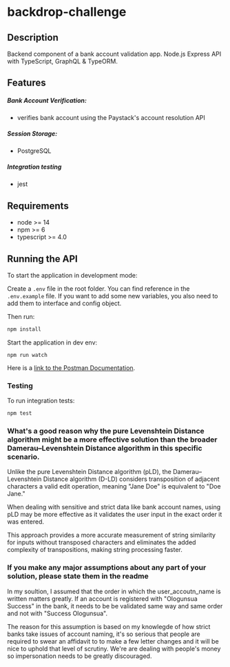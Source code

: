# backdrop-challenge


## Description
Backend component of a bank account validation app. Node.js Express API with TypeScript, GraphQL & TypeORM.


## Features
##### Bank Account Verification:
- verifies bank account using the Paystack's account resolution API
##### Session Storage:
- PostgreSQL
##### Integration testing
- jest

## Requirements

- node >= 14
- npm >= 6
- typescript >= 4.0

## Running the API
To start the application in development mode:

Create a `.env` file in the root folder. You can find reference in the `.env.example` file.
If you want to add some new variables, you also need to add them to interface and config object.

Then run:

```bash
npm install
```

Start the application in dev env:
```
npm run watch
```

Here is a [link to the Postman Documentation](https://documenter.getpostman.com/view/23687723/2s93Xx1jos).

### Testing
To run integration tests: 
```bash
npm test
```

### What's a good reason why the pure Levenshtein Distance algorithm might be a more effective solution than the broader Damerau–Levenshtein Distance algorithm in this specific scenario.

Unlike the pure Levenshtein Distance algorithm (pLD), the Damerau–Levenshtein Distance algorithm (D-LD) considers transposition of adjacent characters a valid edit operation, meaning "Jane Doe" is equivalent to "Doe Jane." 

When dealing with sensitive and strict data like bank account names, using pLD may be more effective as it validates the user input in the exact order it was entered. 

This approach provides a more accurate measurement of string similarity for inputs without transposed characters and eliminates the added complexity of transpositions, making string processing faster.


### If you make any major assumptions about any part of your solution, please state them in the readme
In my soultion, I assumed that the order in which the user_accoutn_name is written matters greatly. If an account is registered with "Ologunsua Success" in the bank, it needs to be be validated same way and same order and not with "Success Ologunsua".

The reason for this assumption is based on my knowlegde of how strict banks take issues of account naming, it's so serious that people are required to swear an affidavit to to make a few letter changes and it will be nice to uphold that level of scrutiny. We're are dealing with people's money so impersonation needs to be greatly discouraged.
